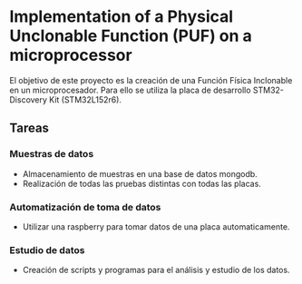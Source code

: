 # Implementation of a Physical Unclonable Function (PUF) on a microprocessor

El objetivo de este proyecto es la creación de una Función Física Inclonable en un microprocesador.
Para ello se utiliza la placa de desarrollo STM32-Discovery Kit (STM32L152r6).

## Tareas

### Muestras de datos

+ Almacenamiento de muestras en una base de datos mongodb.
+ Realización de todas las pruebas distintas con todas las placas.

### Automatización de toma de datos

+ Utilizar una raspberry para tomar datos de una placa automaticamente.

### Estudio de datos

+ Creación de scripts y programas para el análisis y estudio de los datos.
